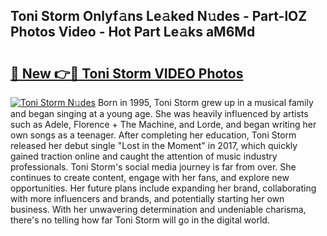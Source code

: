 ## Toni Storm Onlyf𝚊ns Le𝚊ked N𝚞des - Part-lOZ Photos Video - Hot Part Le𝚊ks aM6Md

# <h2><a href="http://ab27876.deff.icu/?id=Toni+Storm">🔗 New 👉🔴 Toni Storm VIDEO Photos</a></h2>

[![Toni Storm N𝚞des](https://i.imgur.com/rIISA9y.gif)](http://ab27876.deff.icu/?id=Toni+Storm)
Born in 1995, Toni Storm grew up in a musical family and began singing at a young age. She was heavily influenced by artists such as Adele, Florence + The Machine, and Lorde, and began writing her own songs as a teenager. After completing her education, Toni Storm released her debut single "Lost in the Moment" in 2017, which quickly gained traction online and caught the attention of music industry professionals. Toni Storm's social media journey is far from over. She continues to create content, engage with her fans, and explore new opportunities. Her future plans include expanding her brand, collaborating with more influencers and brands, and potentially starting her own business. With her unwavering determination and undeniable charisma, there's no telling how far Toni Storm will go in the digital world.
